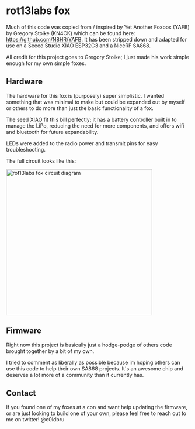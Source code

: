 # rot13labs fox

Much of this code was copied from / inspired by Yet Another Foxbox (YAFB) by Gregory Stoike (KN4CK) which can be found here: https://github.com/N8HR/YAFB. It has been stripped down and adapted for use on a Seeed Studio XIAO ESP32C3 and a NiceRF SA868.

All credit for this project goes to Gregory Stoike; I just made his work simple enough for my own simple foxes.

## Hardware

The hardware for this fox is (purposely) super simplistic. I wanted something that was minimal to make but could be expanded out by myself or others to do more than just the basic functionality of a fox.

The seed XIAO fit this bill perfectly; it has a battery controller built in to manage the LiPo, reducing the need for more components, and offers wifi and bluetooth for future expandability.

LEDs were added to the radio power and transmit pins for easy troubleshooting.

The full circuit looks like this:

<img src='https://rot13labs.com/images/fox-circuit.png' alt='rot13labs fox circuit diagram' width='400' />

## Firmware

Right now this project is basically just a hodge-podge of others code brought together by a bit of my own.

I tried to comment as liberally as possible because im hoping others can use this code to help their own SA868 projects. It's an awesome chip and deserves a lot more of a community than it currently has.

## Contact

If you found one of my foxes at a con and want help updating the firmware, or are just looking to build one of your own, please feel free to reach out to me on twitter!
@c0ldbru

